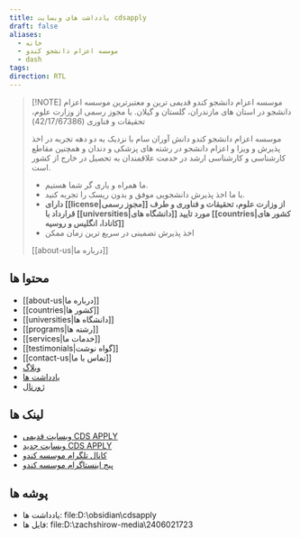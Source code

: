 ```yaml
---
title: یادداشت های وبسایت cdsapply
draft: false
aliases:
  - خانه
  - موسسه اعزام دانشجو کندو
  - dash
tags: 
direction: RTL
---
```


> [!NOTE] موسسه اعزام دانشجو کندو 
> قدیمی ترین و معتبرترین موسسه اعزام دانشجو در استان های مازندران، گلستان و گیلان. با مجوز رسمی از وزارت علوم، تحقیقات و فناوری (42/17/67386)
> 
> موسسه اعزام دانشجو کندو دانش آوران سام با نزدیک به دو دهه تجربه در اخذ پذیرش و ویزا و اعزام دانشجو در رشته های پزشکی و دندان و همچنین مقاطع کارشناسی و کارشناسی ارشد در خدمت علاقمندان به تحصیل در خارج از کشور است.
> 
> - ما همراه و یاری گر شما هستیم. 
> - با ما اخذ پذیرش دانشجویی موفق و بدون ریسک را تجربه کنید. 
> - **دارای [[license|مجوز رسمی]] از وزارت علوم، تحقیقات و فناوری و طرف قرارداد با [[universities|دانشگاه های]] مورد تایید [[countries|کشور های کانادا، انگلیس و روسیه]]** 
> - اخذ پذیرش تضمینی در سریع ترین زمان ممکن
> 
> [[about-us|درباره ما]]


## محتوا ها

- [[about-us|درباره ما]]
- [[countries|کشور ها]]
- [[universities|دانشگاه ها]]
- [[programs|رشته ها]]
- [[services|خدمات ما]]
- [[testimonials|گواه نوشت]]
- [[contact-us|تماس با ما]]
- [وبلاگ](posts_dataview.md)
- [یادداشت ها](notes_dataview.md)
- [ژورنال](journal)


## لینک ها

- [وبسایت قدیمی CDS APPLY](http://cds.org.ir/)
- [وبسایت جدید CDS APPLY](https://cdsapply.ir/)
- [کانال تلگرام موسسه کندو](https://t.me/cdsapply)
- [پیج اینستاگرام موسسه کندو](https://instagram.com/cdsapply)

## پوشه ها

- یادداشت ها: file:D:\obsidian\cdsapply
- فایل ها: file:D:\zachshirow-media\2406021723
